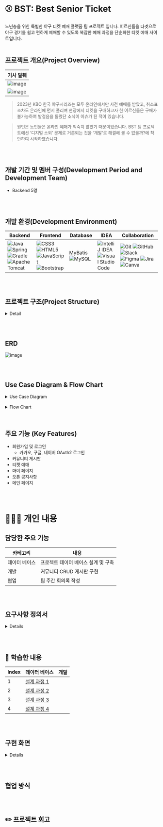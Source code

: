# ⚾️ BST: Best Senior Ticket

노년층을 위한 특별한 야구 티켓 예매 플랫폼 팀 프로젝트 입니다. 어르신들을 타겟으로 야구 경기를 쉽고 편하게 예매할 수 있도록 복잡한 예매 과정을 단순화한 티켓 예매 사이트입니다.
</br></br>


## 프로젝트 개요(Project Overview)

| 기사 발췌 |
| --- |
| ![image](https://github.com/subeenjeonHere/pj_BST/assets/145312273/d212bb7a-06d5-4eb0-a8d5-47e895d2a0ed) |
| ![image](https://github.com/subeenjeonHere/pj_BST/assets/145312273/3fe408a5-db8b-4e8e-8b53-8ff95281df1d) |

> 2023년 KBO 한국 야구시리즈는 모두 온라인에서만 사전 예매를 받았고, 취소표 조차도 온라인에 먼저 풀리며 현장에서 티켓을 구매하고자 한 어르신들은 구매가 불가능하여 발걸음을 돌렸단 소식이 이슈가 된 적이 있습니다.

> 원인은 노인들은 온라인 예매가 익숙치 않았기 때문이었습니다. BST 팀 프로젝트에선 ‘디지털 소외’ 문제로 거론되는 것을 ‘개발'로 해결해 볼 수 없을까?에 착안하여 시작하였습니다.



</br></br>


## 개발 기간 및 멤버 구성(Development Period and Development Team)

- Backend 5명

</br></br>


## 개발 환경(Development Environment)

| Backend | Frontend | Database | IDEA | Collaboration |
| --- | --- | --- | --- | --- |
| ![Java](https://img.shields.io/badge/java-%23ED8B00.svg?style=for-the-badge&logo=openjdk&logoColor=white) ![Spring](https://img.shields.io/badge/spring-%236DB33F.svg?style=for-the-badge&logo=spring&logoColor=white) ![Gradle](https://img.shields.io/badge/Gradle-02303A.svg?style=for-the-badge&logo=Gradle&logoColor=white) ![Apache Tomcat](https://img.shields.io/badge/apache%20tomcat-%23F8DC75.svg?style=for-the-badge&logo=apache-tomcat&logoColor=black) | ![CSS3](https://img.shields.io/badge/css3-%231572B6.svg?style=for-the-badge&logo=css3&logoColor=white) ![HTML5](https://img.shields.io/badge/html5-%23E34F26.svg?style=for-the-badge&logo=html5&logoColor=white) ![JavaScript](https://img.shields.io/badge/javascript-%23323330.svg?style=for-the-badge&logo=javascript&logoColor=%23F7DF1E) ![Bootstrap](https://img.shields.io/badge/bootstrap-%238511FA.svg?style=for-the-badge&logo=bootstrap&logoColor=white) | MyBatis ![MySQL](https://img.shields.io/badge/mysql-%2300f.svg?style=for-the-badge&logo=mysql&logoColor=white) | ![IntelliJ IDEA](https://img.shields.io/badge/IntelliJIDEA-000000.svg?style=for-the-badge&logo=intellij-idea&logoColor=white) ![Visual Studio Code](https://img.shields.io/badge/Visual%20Studio%20Code-0078d7.svg?style=for-the-badge&logo=visual-studio-code&logoColor=white) | ![Git](https://img.shields.io/badge/git-%23F05033.svg?style=for-the-badge&logo=git&logoColor=white) ![GitHub](https://img.shields.io/badge/github-%23121011.svg?style=for-the-badge&logo=github&logoColor=white) ![Slack](https://img.shields.io/badge/Slack-4A154B?style=for-the-badge&logo=slack&logoColor=white) ![Figma](https://img.shields.io/badge/figma-%23F24E1E.svg?style=for-the-badge&logo=figma&logoColor=white) ![Jira](https://img.shields.io/badge/jira-%230A0FFF.svg?style=for-the-badge&logo=jira&logoColor=white) ![Canva](https://img.shields.io/badge/Canva-%2300C4CC.svg?style=for-the-badge&logo=Canva&logoColor=white) |


</br></br>

## 프로젝트 구조(Project Structure)

<details>
<summary>Detail</summary>
<div markdown="1">

```jsx
└── main
    ├── java
    │   └── com
    │       └── bst
    │           └── ticket
    │               ├── DatabaseConfiguration.java
    │               ├── ServletInitializer.java
    │               ├── TickettingApplication.java
    │               ├── auth
    │               │   ├── PrincipalDetailService.java
    │               │   └── PrincipalDetails.java
    │               ├── config
    │               │   ├── LocalDateTimeSerializer.java
    │               │   └── SecurityConfig.java
    │               ├── controller
    │               │   ├── CommunityCommentController.java
    │               │   ├── CommunityController.java
    │               │   ├── LoginController.java
    │               │   ├── MainController.java
    │               │   ├── MemberContoller.java
    │               │   ├── NoticeController.java
    │               │   ├── RegistController.java
    │               │   ├── ReservationController.java
    │               │   └── TicketController.java
    │               ├── dao
    │               │   ├── CommunityCommentDao.java
    │               │   ├── CommunityDao.java
    │               │   ├── LoginDao.java
    │               │   ├── MainDao.java
    │               │   ├── MemberDao.java
    │               │   ├── NoticeDao.java
    │               │   ├── RegistDao.java
    │               │   ├── ReservationDao.java
    │               │   ├── TicketDao.java
    │               │   └── impl
    │               │       ├── CommunityCommentDaoImpl.java
    │               │       ├── CommunityDaoImpl.java
    │               │       ├── LoginDaoImpl.java
    │               │       ├── MainDaoImpl.java
    │               │       ├── MemberDaoImpl.java
    │               │       ├── NoticeDaoImpl.java
    │               │       ├── RegistDaoImpl.java
    │               │       ├── ReservationDaoImpl.java
    │               │       └── TicketDaoImpl.java
    │               ├── dto
    │               │   └── SearchDto.java
    │               ├── oauth
    │               │   ├── GoogleUserInfo.java
    │               │   ├── KakaoUserInfo.java
    │               │   ├── NaverUserInfo.java
    │               │   ├── OAuth2UserInfo.java
    │               │   └── PrincipalOauth2UserService.java
    │               ├── service
    │               │   ├── CommunityService.java
    │               │   ├── LoginService.java
    │               │   ├── MainService.java
    │               │   ├── MemberService.java
    │               │   ├── NoticeService.java
    │               │   ├── RegistService.java
    │               │   ├── ReservationService.java
    │               │   ├── TicketService.java
    │               │   └── impl
    │               │       ├── CommunityServiceImpl.java
    │               │       ├── LoginServiceImpl.java
    │               │       ├── MainServiceImpl.java
    │               │       ├── MemberServiceImpl.java
    │               │       ├── NoticeServiceImpl.java
    │               │       ├── RegistServiceImpl.java
    │               │       ├── ReservationServiceImpl.java
    │               │       └── TickeServiceImpl.java
    │               └── vo
    │                   ├── CommunityCommentVO.java
    │                   ├── CommunityVO.java
    │                   ├── GameVO.java
    │                   ├── MainVO.java
    │                   ├── MemberVO.java
    │                   ├── NoticeVO.java
    │                   └── ReservationVO.java
    ├── resources
```

</div>
</details>


</br></br>

## ERD

![image](https://github.com/subeenjeonHere/pj_BST/assets/145312273/1c979543-3026-4f62-be2f-0dc614e2a548)



</br></br>

## Use Case Diagram & Flow Chart

<details>
<summary>Use Case Diagram</summary>
<div markdown="1">
    
| 커뮤니티 게시판 (담당 기능) | 메인 페이지 | 마이 페이지 | 티켓 예매 페이지 |
| --- | --- | --- | --- |
| ![커뮤니티 게시판](https://github.com/subeenjeonHere/pj_BST/assets/145312273/57ed8237-4872-40c9-a025-27fe33595718) | ![메인 페이지](https://github.com/subeenjeonHere/pj_BST/assets/145312273/f72c1126-5a2e-4d70-b21c-a795decdedde) | ![마이 페이지](https://github.com/subeenjeonHere/pj_BST/assets/145312273/8df7ed54-c86b-40e6-a497-08fe5fd32a3b) | ![티켓 예매 페이지](https://github.com/subeenjeonHere/pj_BST/assets/145312273/e4ee47f5-1c9a-4246-9fb9-da9acd00d5c3) |

</div>
</details>

</br>

<details>
<summary>Flow Chart</summary>
<div markdown="1">
    
| 커뮤니티 게시판 (담당 기능) | 티켓 예매 | 로그인 | 회원가입 | 메인 페이지 | 티켓 오픈 공지 |
| --- | --- | --- | --- | --- | --- |
| ![커뮤니티 게시판](https://github.com/subeenjeonHere/pj_BST/assets/145312273/8a9f98e5-033c-4fbd-9e37-66390d6a33f1) | ![티켓 예매](https://github.com/subeenjeonHere/pj_BST/assets/145312273/6842d3e7-5ffc-4302-b21d-89245b51d3e7) | ![로그인](https://github.com/subeenjeonHere/pj_BST/assets/145312273/74602d13-fe6c-47bd-9b4b-8fcbb0af99a1) | ![회원가입](https://github.com/subeenjeonHere/pj_BST/assets/145312273/0ef4cb58-6396-4791-ac53-04d7792bb562) | ![메인 페이지](https://github.com/subeenjeonHere/pj_BST/assets/145312273/16b19684-dc19-413d-aa27-374119b9b2a7) | ![티켓 오픈 공지](https://github.com/subeenjeonHere/pj_BST/assets/145312273/e6cae41a-ef12-4370-b9c2-d7dd2f3ead5a) |

</div>
</details>
</br></br>



## 주요 기능 (Key Features)

- 회원가입 및 로그인
    - 카카오, 구글, 네이버 OAuth2 로그인
- 커뮤니티 게시판
- 티켓 예매
- 마이 페이지
- 오픈 공지사항
- 메인 페이지

</br></br>

# 👩🏻‍💻 개인 내용

## 담당한 주요 기능

| 카테고리 | 내용 |
| --- | --- |
| 데이터 베이스 | 프로젝트 데이터 베이스 설계 및 구축 |
| 개발 | 커뮤니티 CRUD 게시판 구현 |
| 협업 | 팀 주간 회의록 작성 |


</br></br>

## 요구사항 정의서

<details>
<summary>Details</summary>

![image](https://github.com/subeenjeonHere/pj_BST/assets/145312273/71092534-b9be-4a4e-adff-7befc17a374e)

</details>
    
</br></br>

## 📗 학습한 내용

| Index | 데이터 베이스 | 개발 |
| --- | --- | --- |
| 1 | [설계 과정 1](https://subeenjeonhere.github.io/projectjourney/%EB%8D%B0%EC%9D%B4%ED%84%B0-%EB%B2%A0%EC%9D%B4%EC%8A%A4-%EC%84%A4%EA%B3%84(1)/) |  |
| 2 | [설계 과정 2](https://subeenjeonhere.github.io/projectjourney/%EB%8D%B0%EC%9D%B4%ED%84%B0-%EB%B2%A0%EC%9D%B4%EC%8A%A4-%EC%84%A4%EA%B3%84-(2)/) |  |
| 3 | [설계 과정 3](https://subeenjeonhere.github.io/projectjourney/%EB%8D%B0%EC%9D%B4%ED%84%B0-%EB%B2%A0%EC%9D%B4%EC%8A%A4-%EC%84%A4%EA%B3%84-(3)/) |  |
| 4 | [설계 과정 4](https://subeenjeonhere.github.io/projectjourney/%EB%8D%B0%EC%9D%B4%ED%84%B0-%EB%B2%A0%EC%9D%B4%EC%8A%A4-%EC%84%A4%EA%B3%84-(4)/) |  |


</br></br>

## 구현 화면

<details>
<summary>Details</summary>

| 커뮤니티 게시판 | 게시글 및 댓글 |
| --- | --- |
| ![image](https://github.com/subeenjeonHere/pj_BST/assets/145312273/6225ea55-c551-40c3-bbbc-e2f90533c6a7) | ![image](https://github.com/subeenjeonHere/pj_BST/assets/145312273/26147efa-7183-457d-a8fe-f98c7bff6850) |

| 메인 페이지 | 마이 페이지 |
| --- | --- |
| ![image](https://github.com/subeenjeonHere/pj_BST/assets/145312273/d7a3ac2f-a44f-4010-be45-094fec00e452) | ![image](https://github.com/subeenjeonHere/pj_BST/assets/145312273/5fc89da0-cd9e-468f-b8ff-72f6a70eb025) | 

| 마이 페이지 - 프로필 |예약 내역 |
| --- | --- |
| ![image](https://github.com/subeenjeonHere/pj_BST/assets/145312273/114e1a0f-a246-46ba-bec7-c30557acbd97) | ![image](https://github.com/subeenjeonHere/pj_BST/assets/145312273/ef5b8472-ed7b-43c1-a56e-fbb9b992ffe8) | 

</details>

</br></br>

## 협업 방식

</br></br>

## ✏️ 프로젝트 회고

</br></br>
